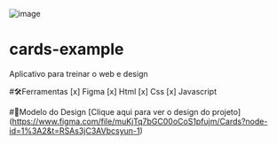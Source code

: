 ![image](https://user-images.githubusercontent.com/87401472/216033972-53afdfd7-e5e7-4ead-bcf0-bbe9cb210114.png)

# cards-example
Aplicativo para treinar o web e design

#🛠️Ferramentas
[x] Figma
[x] Html
[x] Css
[x] Javascript

#🎨Modelo do Design
[Clique aqui para ver o design do projeto] (https://www.figma.com/file/muKjTq7bGC00oCoS1pfujm/Cards?node-id=1%3A2&t=RSAs3jC3AVbcsyun-1)
